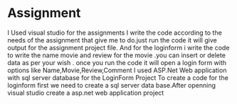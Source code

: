# Assignment
I Used visual studio for the assignments 
I write the code according to the needs of the assignment that give me to do.just run the code it will give output for the assignment project file.
And for the loginform i write the code to write the name movie and review for the movie .you can insert or delete data as per your wish .
once you run the code it will open a login form with options like Name,Movie,Review,Comment
I used ASP.Net Web application with sql server database for the LoginForm Project 
To create a code for the loginform first we need to create a sql server data base.After openning visual studio create a asp.net web application project
